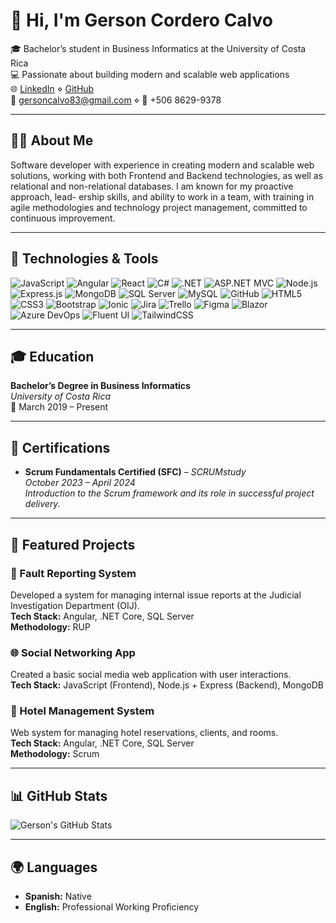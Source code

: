 # 👋 Hi, I'm Gerson Cordero Calvo

🎓 Bachelor’s student in Business Informatics at the University of Costa Rica  
💻 Passionate about building modern and scalable web applications  
🌐 [LinkedIn](https://www.linkedin.com/in/gerson-calvo-b0a3b630b) ⋄ [GitHub](https://github.com/83gerson)  
📧 gersoncalvo83@gmail.com ⋄ 📱 +506 8629-9378  

---

## 🧑‍💻 About Me

Software developer with experience in creating modern and scalable web solutions, working with both Frontend and
Backend technologies, as well as relational and non-relational databases. I am known for my proactive approach, lead-
ership skills, and ability to work in a team, with training in agile methodologies and technology project management,
committed to continuous improvement.

---

## 🚀 Technologies & Tools

![JavaScript](https://img.shields.io/badge/JavaScript-F7DF1E?style=for-the-badge&logo=javascript&logoColor=black)
![Angular](https://img.shields.io/badge/Angular-DD0031?style=for-the-badge&logo=angular&logoColor=white)
![React](https://img.shields.io/badge/React-20232A?style=for-the-badge&logo=react&logoColor=61DAFB)
![C#](https://img.shields.io/badge/C%23-239120?style=for-the-badge&logo=c-sharp&logoColor=white)
![.NET](https://img.shields.io/badge/.NET-512BD4?style=for-the-badge&logo=dotnet&logoColor=white)
![ASP.NET MVC](https://img.shields.io/badge/ASP.NET_MVC-512BD4?style=for-the-badge&logo=aspdotnet&logoColor=white)
![Node.js](https://img.shields.io/badge/Node.js-339933?style=for-the-badge&logo=nodedotjs&logoColor=white)
![Express.js](https://img.shields.io/badge/Express.js-000000?style=for-the-badge&logo=express&logoColor=white)
![MongoDB](https://img.shields.io/badge/MongoDB-4EA94B?style=for-the-badge&logo=mongodb&logoColor=white)
![SQL Server](https://img.shields.io/badge/SQL%20Server-CC2927?style=for-the-badge&logo=microsoftsqlserver&logoColor=white)
![MySQL](https://img.shields.io/badge/MySQL-4479A1?style=for-the-badge&logo=mysql&logoColor=white)
![GitHub](https://img.shields.io/badge/GitHub-181717?style=for-the-badge&logo=github&logoColor=white)
![HTML5](https://img.shields.io/badge/HTML5-E34F26?style=for-the-badge&logo=html5&logoColor=white)
![CSS3](https://img.shields.io/badge/CSS3-1572B6?style=for-the-badge&logo=css3&logoColor=white)
![Bootstrap](https://img.shields.io/badge/Bootstrap-7952B3?style=for-the-badge&logo=bootstrap&logoColor=white)
![Ionic](https://img.shields.io/badge/Ionic-3880FF?style=for-the-badge&logo=ionic&logoColor=white)
![Jira](https://img.shields.io/badge/Jira-0052CC?style=for-the-badge&logo=jira&logoColor=white)
![Trello](https://img.shields.io/badge/Trello-0052CC?style=for-the-badge&logo=trello&logoColor=white)
![Figma](https://img.shields.io/badge/Figma-F24E1E?style=for-the-badge&logo=figma&logoColor=white)
![Blazor](https://img.shields.io/badge/Blazor-5C2D91?style=for-the-badge&logo=blazor&logoColor=white)
![Azure DevOps](https://img.shields.io/badge/Azure%20DevOps-0078D7?style=for-the-badge&logo=azuredevops&logoColor=white)
![Fluent UI](https://img.shields.io/badge/Fluent%20UI-0078D4?style=for-the-badge&logo=fluentui&logoColor=white)
![TailwindCSS](https://img.shields.io/badge/Tailwind_CSS-06B6D4?style=for-the-badge&logo=tailwindcss&logoColor=white)


---

## 🎓 Education

**Bachelor’s Degree in Business Informatics**  
*University of Costa Rica*  
📅 March 2019 – Present

---

## 📜 Certifications

- **Scrum Fundamentals Certified (SFC)** – *SCRUMstudy*  
  *October 2023 – April 2024*  
  _Introduction to the Scrum framework and its role in successful project delivery._

---

## 🧩 Featured Projects

### 🔧 Fault Reporting System  
Developed a system for managing internal issue reports at the Judicial Investigation Department (OIJ).  
**Tech Stack:** Angular, .NET Core, SQL Server  
**Methodology:** RUP

### 🌐 Social Networking App  
Created a basic social media web application with user interactions.  
**Tech Stack:** JavaScript (Frontend), Node.js + Express (Backend), MongoDB

### 🏨 Hotel Management System  
Web system for managing hotel reservations, clients, and rooms.  
**Tech Stack:** Angular, .NET Core, SQL Server  
**Methodology:** Scrum

---

## 📊 GitHub Stats

![Gerson's GitHub Stats](https://github-readme-stats.vercel.app/api?username=83gerson&show_icons=true&theme=radical)

---

## 🌍 Languages

- **Spanish:** Native  
- **English:** Professional Working Proficiency
